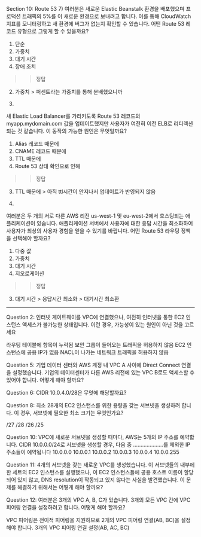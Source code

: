 Section 10: Route 53
7)
여러분은 새로운 Elastic Beanstalk 환경을 배포했으며 프로덕션 트래픽의 5%를 이 새로운 환경으로 보내려고 합니다. 이를 통해 CloudWatch 지표를 모니터링하고 새 환경에 버그가 없는지 확인할 수 있습니다. 어떤 Route 53 레코드 유형으로 그렇게 할 수 있을까요?

1. 단순
2. 가중치
3. 대기 시간
4. 장애 조치
>> 정답 
2) 가중치 > 퍼센트라는 가중치를 통해 분배했으니까

8)
새 Elastic Load Balancer를 가리키도록 Route 53 레코드의 myapp.mydomain.com 값을 업데이트했지만 사용자가 여전히 이전 ELB로 리디렉션되는 것 같습니다. 이 동작의 가능한 원인은 무엇일까요?

1. Alias 레코드 때문에
2. CNAME 레코드 때문에
3. TTL 때문에
4. Route 53 상태 확인으로 인해
>> 정답 
3) TTL 때문에 > 아직 ttl시간이 안지나서 업데이트가 반영되지 않음

9)
여러분은 두 개의 서로 다른 AWS 리전 us-west-1 및 eu-west-2에서 호스팅되는 애플리케이션이 있습니다. 애플리케이션 서버에서 사용자에 대한 응답 시간을 최소화하여 사용자가 최상의 사용자 경험을 얻을 수 있기를 바랍니다. 어떤 Route 53 라우팅 정책을 선택해야 할까요?

1. 다중 값
2. 가중치
3. 대기 시간
4. 지오로케이션
>> 정답 
3) 대기 시간 > 응답시간 최소화 > 대기시간 최소환

----------------------------------------
Question 2:
인터넷 게이트웨이를 VPC에 연결했으나, 여전히 인터넷을 통한 EC2 인스턴스 액세스가 불가능한 상태입니다. 이런 경우, 가능성이 있는 원인이 아닌 것을 고르세요

라우팅 테이블에 항목이 누락됨
보안 그룹이 들어오는 트래픽을 허용하지 않음
EC2 인스턴스에 공용 IP가 없음
NACL이 나가는 네트워크 트래픽을 허용하지 않음

Question 5:
기업 데이터 센터와 AWS 계정 내 VPC A 사이에 Direct Connect 연결을 설정했습니다. 기업의 데이터센터가 다른 AWS 리전에 있는 VPC B로도 액세스할 수 있어야 합니다. 어떻게 해야 할까요?

Question 6:
CIDR 10.0.4.0/28은 무엇에 해당할까요?

Question 8:
최소 28개의 EC2 인스턴스를 위한 용량을 갖는 서브넷을 생성하려 합니다. 이 경우, 서브넷에 필요한 최소 크기는 무엇인가요?

/27
/28
/26
/25

Question 10:
VPC에 새로운 서브넷을 생성할 때마다, AWS는 5개의 IP 주소를 예약합니다. CIDR 10.0.0.0/24로 서브넷을 생성할 경우, 다음 중 ....................를 제외한 IP 주소들이 예약됩니다
10.0.0.0
10.0.0.1
10.0.0.2
10.0.0.3
10.0.0.4
10.0.0.255

Question 11:
4개의 서브넷을 갖는 새로운 VPC를 생성했습니다. 이 서브넷들의 내부에 한 세트의 EC2 인스턴스를 실행했으나, 이 EC2 인스턴스들에 공용 호스트 이름이 할당되어 있지 않고, DNS resolution이 작동되고 있지 않다는 사실을 발견했습니다. 이 문제를 해결하기 위해서는 어떻게 해야 할까요?

Question 12:
여러분은 3개의 VPC A, B, C가 있습니다. 3개의 모든 VPC 간에 VPC 피어링 연결을 설정하려고 합니다. 어떻게 해야 할까요?

VPC 피어링은 전이적 피어링을 지원하므로 2개의 VPC 피어링 연결(AB, BC)을 설정해야 합니다.
3개의 VPC 피어링 연결 설정(AB, AC, BC)